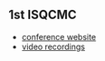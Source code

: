 ## 1st ISQCMC

- [conference website](https://iccmr-quantum.github.io/1st_isqcmc/)
- [video recordings](https://www.youtube.com/watch?v=-vq_bELlhrI&list=PLRmEp241YK0qO07F1DtNKA8ZRWdR5DzIP)

